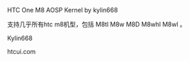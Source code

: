 HTC One M8 AOSP Kernel by kylin668

支持几乎所有htc m8机型，包括 M8tl M8w M8D M8whl M8wl 。

Kylin668

htcui.com
